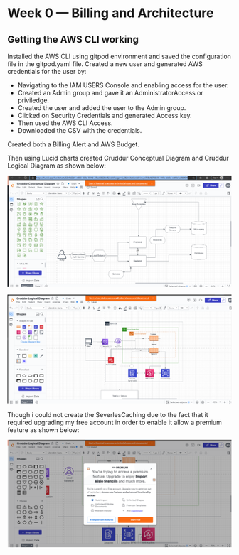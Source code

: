 # Week 0 — Billing and Architecture
## Getting the AWS CLI working
 Installed the AWS CLI using gitpod environment and saved the configuration file in the gitpod.yaml file.
Created a new user and generated AWS credentials for the user by:
- Navigating to the IAM USERS Console and enabling access for the user.
- Created an Admin group and gave it an AdministratorAccess or priviledge.
- Created the user and added the user to the Admin group.
- Clicked on Security Credentials and generated Access key.
- Then used the AWS CLI Access.
- Downloaded the CSV with the credentials.

Created both a Billing Alert and AWS Budget.


Then using Lucid charts created Cruddur Conceptual Diagram and Cruddur Logical Diagram as shown below:

![lucid chart image](https://github.com/Benedicta-Onyekwere/aws-bootcamp-cruddur-2023/blob/main/journal/assets/Crudder%20Conceptual%20Diagram.png)


![lucid chart image](https://github.com/Benedicta-Onyekwere/aws-bootcamp-cruddur-2023/blob/main/journal/assets/Crudder%20Logical%20Diagram.png)



Though i could not create the SeverlesCaching due to the fact that it required upgrading my free account in order to enable it allow a premium feature as shown below:

![image](https://github.com/Benedicta-Onyekwere/aws-bootcamp-cruddur-2023/blob/main/journal/assets/Crudder%20SVG%20.png)
